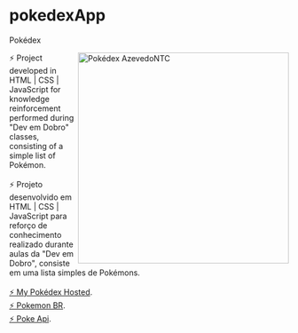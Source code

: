 # pokedexApp
Pokédex

<img src="https://assets.pokemon.com/assets/cms2/img/pokedex/full/025.png" min-width="380px" max-width="380px" width="380px" align="right" alt="Pokédex AzevedoNTC">

⚡ Project developed in HTML | CSS | JavaScript for knowledge reinforcement performed during "Dev em Dobro" classes, consisting of a simple list of Pokémon.
<br>
<br>
⚡ Projeto desenvolvido em HTML | CSS | JavaScript para reforço de conhecimento realizado durante aulas da "Dev em Dobro", consiste em uma lista simples de Pokémons.
<br>
<br>
<a href="https://main.d1dmx7o5jjh2mc.amplifyapp.com/">⚡ My Pokédex Hosted</a>.
<br>
<a href="https://www.pokemon.com/br/pokedex/">⚡ Pokemon BR</a>.
<br>
<a href="https://raw.githubusercontent.com/PokeAPI/sprites/master/sprites/pokemon/versions/generation-v/black-white/animated/1.gif">⚡ Poke Api</a>.

